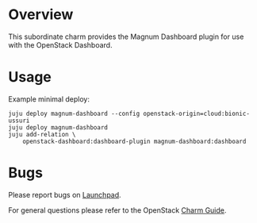 # Overview

This subordinate charm provides the Magnum Dashboard plugin for use with the OpenStack Dashboard.

# Usage

Example minimal deploy:

    juju deploy magnum-dashboard --config openstack-origin=cloud:bionic-ussuri
    juju deploy magnum-dashboard
    juju add-relation \
        openstack-dashboard:dashboard-plugin magnum-dashboard:dashboard

# Bugs

Please report bugs on [Launchpad](https://bugs.launchpad.net/charm-magnum-dashboard/+filebug).

For general questions please refer to the OpenStack [Charm Guide](https://docs.openstack.org/charm-guide/latest/).